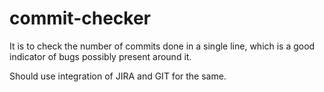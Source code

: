 # commit-checker
It is to check the number of commits done in a single line, which is a good indicator of bugs possibly present around it.

Should use integration of JIRA and GIT for the same. 
